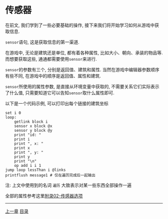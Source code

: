 # 传感器
在前文, 我们学到了一些必要基础的操作, 接下来我们将开始学习如何从游戏中获取信息.

`sensor`语句, 这是获取信息的第一渠道.

在游戏中, 无论是建筑还是单位, 都有着各种属性, 比如大小、朝向、承装的物品等.
而想要获取这些, 通通都需要使用`sensor`来进行.

`sensor`的参数有三个, 分别是返回值、建筑和属性.
当然在游戏中编辑器参数顺序有些不同, 在游戏中的顺序是返回值、属性和建筑.

`sensor`所使用的属性参数, 是直接从环境变量中获取的,
不需要关系它们实际表示了什么值, 只需要知道它可以告知`sensor`取什么属性即可.

以下是一个代码示例, 可以打印出每个链接的建筑坐标

```
set i 0
loop:
    getlink block i
    sensor x block @x
    sensor y block @y
    print "id: "
    print i
    print ", x: "
    print x
    print ", y: "
    print y
    print "\n"
    op add i i 1
jump loop lessThan i @links
printflush message1 # 仅在遍历完成后一起输出
```

注: 上文中使用到的名词 `遍历` 大致表示对某一些东西全部操作一遍

全部的属性参考这里[附录02-传感器选项](./appendix-02-sensor-options.md)

---
[上一章](./08-getlink.md)
[目录](./README.md)
